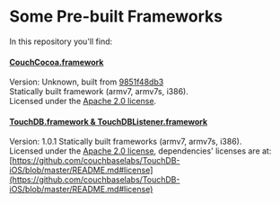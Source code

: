 Some Pre-built Frameworks
==========

In this repository you'll find:

#### [CouchCocoa.framework](https://github.com/couchbaselabs/CouchCocoa)  
Version: Unknown, built from [9851f48db3](https://github.com/couchbaselabs/CouchCocoa/commit/9851f48db3fb9e0a0bfc695c6421b49dde9c831b)  
Statically built framework (armv7, armv7s, i386).  
Licensed under the [Apache 2.0 license](http://www.apache.org/licenses/LICENSE-2.0.html).

#### [TouchDB.framework & TouchDBListener.framework](https://github.com/couchbaselabs/TouchDB-iOS)
Version: 1.0.1
Statically built frameworks (armv7, armv7s, i386).  
Licensed under the [Apache 2.0 license](), dependencies' licenses are at: [https://github.com/couchbaselabs/TouchDB-iOS/blob/master/README.md#license](https://github.com/couchbaselabs/TouchDB-iOS/blob/master/README.md#license)

